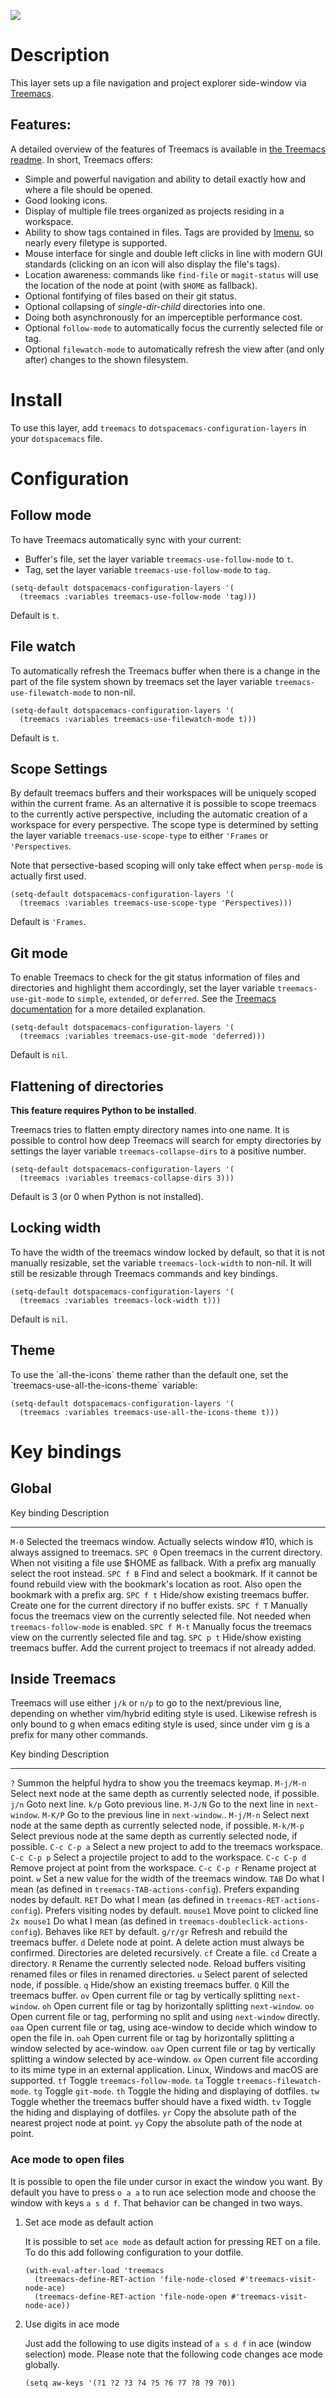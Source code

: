 ![](img/treemacs.png)

Description
===========

This layer sets up a file navigation and project explorer side-window
via [Treemacs](https://github.com/Alexander-Miller/treemacs).

Features:
---------

A detailed overview of the features of Treemacs is available in [the
Treemacs
readme](https://github.com/Alexander-Miller/treemacs#detailed-feature-list).
In short, Treemacs offers:

-   Simple and powerful navigation and ability to detail exactly how and
    where a file should be opened.
-   Good looking icons.
-   Display of multiple file trees organized as projects residing in a
    workspace.
-   Ability to show tags contained in files. Tags are provided by
    [Imenu](https://www.gnu.org/software/emacs/manual/html_node/emacs/Imenu.html),
    so nearly every filetype is supported.
-   Mouse interface for single and double left clicks in line with
    modern GUI standards (clicking on an icon will also display the
    file\'s tags).
-   Location awareness: commands like `find-file` or `magit-status` will
    use the location of the node at point (with `$HOME` as fallback).
-   Optional fontifying of files based on their git status.
-   Optional collapsing of *single-dir-child* directories into one.
-   Doing both asynchronously for an imperceptible performance cost.
-   Optional `follow-mode` to automatically focus the currently selected
    file or tag.
-   Optional `filewatch-mode` to automatically refresh the view after
    (and only after) changes to the shown filesystem.

Install
=======

To use this layer, add `treemacs` to `dotspacemacs-configuration-layers`
in your `dotspacemacs` file.

Configuration
=============

Follow mode
-----------

To have Treemacs automatically sync with your current:

-   Buffer\'s file, set the layer variable `treemacs-use-follow-mode` to
    `t`.
-   Tag, set the layer variable `treemacs-use-follow-mode` to `tag`.

``` {.commonlisp org-language="emacs-lisp"}
(setq-default dotspacemacs-configuration-layers '(
  (treemacs :variables treemacs-use-follow-mode 'tag)))
```

Default is `t`.

File watch
----------

To automatically refresh the Treemacs buffer when there is a change in
the part of the file system shown by treemacs set the layer variable
`treemacs-use-filewatch-mode` to non-nil.

``` {.commonlisp org-language="emacs-lisp"}
(setq-default dotspacemacs-configuration-layers '(
  (treemacs :variables treemacs-use-filewatch-mode t)))
```

Default is `t`.

Scope Settings
--------------

By default treemacs buffers and their workspaces will be uniquely scoped
within the current frame. As an alternative it is possible to scope
treemacs to the currently active perspective, including the automatic
creation of a workspace for every perspective. The scope type is
determined by setting the layer variable `treemacs-use-scope-type` to
either `'Frames` or `'Perspectives`.

Note that persective-based scoping will only take effect when
`persp-mode` is actually first used.

``` {.commonlisp org-language="emacs-lisp"}
(setq-default dotspacemacs-configuration-layers '(
  (treemacs :variables treemacs-use-scope-type 'Perspectives)))
```

Default is `'Frames`.

Git mode
--------

To enable Treemacs to check for the git status information of files and
directories and highlight them accordingly, set the layer variable
`treemacs-use-git-mode` to `simple`, `extended`, or `deferred`. See the
[Treemacs
documentation](https://github.com/Alexander-Miller/treemacs#git-mode)
for a more detailed explanation.

``` {.commonlisp org-language="emacs-lisp"}
(setq-default dotspacemacs-configuration-layers '(
  (treemacs :variables treemacs-use-git-mode 'deferred)))
```

Default is `nil`.

Flattening of directories
-------------------------

**This feature requires Python to be installed**.

Treemacs tries to flatten empty directory names into one name. It is
possible to control how deep Treemacs will search for empty directories
by settings the layer variable `treemacs-collapse-dirs` to a positive
number.

``` {.commonlisp org-language="emacs-lisp"}
(setq-default dotspacemacs-configuration-layers '(
  (treemacs :variables treemacs-collapse-dirs 3)))
```

Default is 3 (or 0 when Python is not installed).

Locking width
-------------

To have the width of the treemacs window locked by default, so that it
is not manually resizable, set the variable `treemacs-lock-width` to
non-nil. It will still be resizable through Treemacs commands and key
bindings.

``` {.commonlisp org-language="emacs-lisp"}
(setq-default dotspacemacs-configuration-layers '(
  (treemacs :variables treemacs-lock-width t)))
```

Default is `nil`.

Theme
-----

To use the \`all-the-icons\` theme rather than the default one, set the
\`treemacs-use-all-the-icons-theme\` variable:

``` {.commonlisp org-language="emacs-lisp"}
(setq-default dotspacemacs-configuration-layers '(
  (treemacs :variables treemacs-use-all-the-icons-theme t)))
```

Key bindings
============

Global
------

  Key binding   Description
  ------------- -------------------------------------------------------------------------------------------------------------------------------------------------
  `M-0`         Selected the treemacs window. Actually selects window \#10, which is always assigned to treemacs.
  `SPC 0`       Open treemacs in the current directory. When not visiting a file use \$HOME as fallback. With a prefix arg manually select the root instead.
  `SPC f B`     Find and select a bookmark. If it cannot be found rebuild view with the bookmark\'s location as root. Also open the bookmark with a prefix arg.
  `SPC f t`     Hide/show existing treemacs buffer. Create one for the current directory if no buffer exists.
  `SPC f T`     Manually focus the treemacs view on the currently selected file. Not needed when `treemacs-follow-mode` is enabled.
  `SPC f M-t`   Manually focus the treemacs view on the currently selected file and tag.
  `SPC p t`     Hide/show existing treemacs buffer. Add the current project to treemacs if not already added.

Inside Treemacs
---------------

Treemacs will use either `j/k` or `n/p` to go to the next/previous line,
depending on whether vim/hybrid editing style is used. Likewise refresh
is only bound to g when emacs editing style is used, since under vim g
is a prefix for many other commands.

  Key binding   Description
  ------------- ------------------------------------------------------------------------------------------------------------------
  `?`           Summon the helpful hydra to show you the treemacs keymap.
  `M-j/M-n`     Select next node at the same depth as currently selected node, if possible.
  `j/n`         Goto next line.
  `k/p`         Goto previous line.
  `M-J/N`       Go to the next line in `next-window`.
  `M-K/P`       Go to the previous line in `next-window`..
  `M-j/M-n`     Select next node at the same depth as currently selected node, if possible.
  `M-k/M-p`     Select previous node at the same depth as currently selected node, if possible.
  `C-c C-p a`   Select a new project to add to the treemacs workspace.
  `C-c C-p p`   Select a projectile project to add to the workspace.
  `C-c C-p d`   Remove project at point from the workspace.
  `C-c C-p r`   Rename project at point.
  `w`           Set a new value for the width of the treemacs window.
  `TAB`         Do what I mean (as defined in `treemacs-TAB-actions-config`). Prefers expanding nodes by default.
  `RET`         Do what I mean (as defined in `treemacs-RET-actions-config`). Prefers visiting nodes by default.
  `mouse1`      Move point to clicked line
  `2x mouse1`   Do what I mean (as defined in `treemacs-doubleclick-actions-config`). Behaves like `RET` by default.
  `g/r/gr`      Refresh and rebuild the treemacs buffer.
  `d`           Delete node at point. A delete action must always be confirmed. Directories are deleted recursively.
  `cf`          Create a file.
  `cd`          Create a directory.
  `R`           Rename the currently selected node. Reload buffers visiting renamed files or files in renamed directories.
  `u`           Select parent of selected node, if possible.
  `q`           Hide/show an existing treemacs buffer.
  `Q`           Kill the treemacs buffer.
  `ov`          Open current file or tag by vertically splitting `next-window`.
  `oh`          Open current file or tag by horizontally splitting `next-window`.
  `oo`          Open current file or tag, performing no split and using `next-window` directly.
  `oaa`         Open current file or tag, using ace-window to decide which window to open the file in.
  `oah`         Open current file or tag by horizontally splitting a window selected by ace-window.
  `oav`         Open current file or tag by vertically splitting a window selected by ace-window.
  `ox`          Open current file according to its mime type in an external application. Linux, Windows and macOS are supported.
  `tf`          Toggle `treemacs-follow-mode`.
  `ta`          Toggle `treemacs-filewatch-mode`.
  `tg`          Toggle `git-mode`.
  `th`          Toggle the hiding and displaying of dotfiles.
  `tw`          Toggle whether the treemacs buffer should have a fixed width.
  `tv`          Toggle the hiding and displaying of dotfiles.
  `yr`          Copy the absolute path of the nearest project node at point.
  `yy`          Copy the absolute path of the node at point.

### Ace mode to open files

It is possible to open the file under cursor in exact the window you
want. By default you have to press `o a a` to run ace selection mode and
choose the window with keys `a s d f`. That behavior can be changed in
two ways.

1.  Set ace mode as default action

    It is possible to set `ace mode` as default action for pressing RET
    on a file. To do this add following configuration to your dotfile.

    ``` {.commonlisp org-language="emacs-lisp"}
    (with-eval-after-load 'treemacs
      (treemacs-define-RET-action 'file-node-closed #'treemacs-visit-node-ace)
      (treemacs-define-RET-action 'file-node-open #'treemacs-visit-node-ace))
    ```

2.  Use digits in ace mode

    Just add the following to use digits instead of `a s d f` in ace
    (window selection) mode. Please note that the following code changes
    ace mode globally.

    ``` {.commonlisp org-language="emacs-lisp"}
    (setq aw-keys '(?1 ?2 ?3 ?4 ?5 ?6 ?7 ?8 ?9 ?0))
    ```
